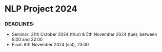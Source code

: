 # NLP Project 2024

### DEADLINES:

* Seminar: 31th October 2024 (thur) & 5th November 2024 (tue), between 8.00 and 22.00
* Final: 9th November 2024 (sat), 23.00
